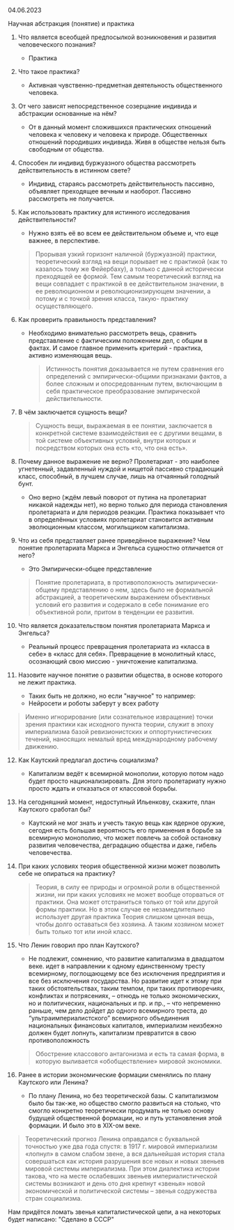 04.06.2023

Научная абстракция (понятие) и практика

1. Что является всеобщей предпосылкой возникновения и развития человеческого познания?
	- Практика

2. Что такое практика?
	- Активная чувственно-предметная деятельность общественного человека.

3. От чего зависят непосредственное созерцание индивида и абстракции основанные на нём?
	- От в данный момент сложившихся практических отношений человека к человеку и человека к природе. Общественных отношений породивших индивида. Живя в обществе нельзя быть свободным от общества.

4. Способен ли  индивид буржуазного общества рассмотреть действительность в истинном свете?
	- Индивид, стараясь рассмотреть действительность пассивно, объявляет преходящее вечным и наоборот. Пассивно рассмотреть не получается.

5. Как использовать практику для истинного исследования действительности?
	- Нужно взять её во всем ее действительном объеме и, что еще важнее, в перспективе.
	> Прорывая узкий горизонт наличной (буржуазной) практики, теоретический взгляд на вещи порывает не с практикой (как то казалось тому же Фейербаху), а только с данной исторически преходящей ее формой. Тем самым теоретический взгляд на вещи совпадает с практикой в ее действительном значении, в ее революционном и революционизирующем значении, а потому и с точкой зрения класса, такую- практику осуществляющего.

6. Как проверить правильность представления?
	- Необходимо внимательно рассмотреть вещь, сравнить представление с фактическим положением дел, с общим в фактах. И самое главное применить критерий - практика, активно изменяющая вещь.
	  > Истинность понятия доказывается не путем сравнения его определений с эмпирически-общими признаками фактов, а более сложным и опосредованным путем, включающим в себя практическое преобразование эмпирической действительности.

7. В чём заключается сущность вещи?
	>Сущность вещи, выражаемая в ее понятии, заключается в конкретной системе взаимодействия ее с другими вещами, в той системе объективных условий, внутри которых и посредством которых она есть «то, что она есть».

8. Почему данное выражение не верно?
   Пролетариат - это наиболее угнетенный, задавленный нуждой и нищетой пассивно страдающий класс, способный, в лучшем случае, лишь на отчаянный голодный бунт.
	- Оно верно (ждём левый поворот от путина на пролетариат никакой надежды нет), но верно только для периода становления пролетариата и для периодов реакции. Практика показывает что в определённых условиях пролетариат становится активным эволюционным классом, могильщиком капитализма.

9. Что из себя представляет ранее приведённое выражение? Чем понятие пролетариата Маркса и Энгельса сущностно отличается от него?
	- Это Эмпирически-общее представление
	> Понятие пролетариата, в противоположность эмпирически-общему представлению о нем, здесь было не формальной абстракцией, а теоретическим выражением объективных условий его развития и содержало в себе понимание его объективной роли, притом в тенденции ее развития.

10. Что является доказательством понятия пролетариата Маркса и Энгельса?
	 - Реальный процесс превращения пролетариата из «класса в себе» в «класс для себя». Превращение в монолитный класс, осознающий свою миссию - уничтожение капитализма.

11. Назовите научное понятие о развитии общества, в основе которого не лежит практика.
	- Таких быть не должно, но если "научное" то например:
	- Нейросети и роботы заберут у всех работу

> Именно игнорирование (или сознательное извращение) точки зрения практики как исходного пункта теории, служит в эпоху империализма базой ревизионистских и оппортунистических течений, наносящих немалый вред международному рабочему движению.

12. Как Каутский предлагал достичь социализма?
	- Капитализм ведёт к всемирной монополии, которую потом надо будет просто национализировать. Для этого пролетариату нужно просто ждать и отказаться от классовой борьбы. 

13. На сегодняшний момент, недоступный Ильенкову, скажите, план Каутского сработал бы?
	- Каутский не мог знать и учесть такую вещь как ядерное оружие, сегодня есть большая вероятность его применения в борьбе за всемирную монополию, что может повлечь за собой остановку развития человечества, деградацию общества и даже, гибель человечества.

14. При каких условиях теория общественной жизни может позволить себе не опираться на практику?
	> Теория, в силу ее природы и огромной роли в общественной жизни, ни при каких условиях не может вообще оторваться от практики. Она может отстраниться только от той или другой формы практики. Но в этом случае ее незамедлительно использует другая практика Теория слишком ценная вещь, чтобы долго оставаться без хозяина. А таким хозяином может быть только тот или иной класс.

15. Что Ленин говорил про план Каутского?
	- Не подлежит, сомнению, что развитие капитализма в двадцатом веке. идет в направлении к одному единственному тресту всемирному, поглощающему все без исключения предприятия и все без исключения государства. Но развитие идет к этому при таких обстоятельствах, таким темпом, при таких противоречиях, конфликтах и потрясениях, – отнюдь не только экономических, но и политических, национальных и пр. и пр., – что непременно раньше, чем дело дойдет до одного всемирного треста, до “ультраимпериалистского” всемирного объединения национальных финансовых капиталов, империализм неизбежно должен будет лопнуть, капитализм превратится в свою противоположность
	> Обострение классового антагонизма и есть та самая форма, в которую выливается «обобществление» мировой экономики.

16. Ранее в истории экономические формации сменялись по плану Каутского или Ленина?
	- По плану Ленина, но без теоретической базы. С капитализмом было бы так-же, но общество смогло развиться на столько, что смогло конкретно теоретически продумать не только основу будущей общественной формации, но и путь установления этой формации. И было это в XIX-ом веке.

> Теоретический прогноз Ленина оправдался с буквальной точностью уже два года спустя: в 1917 г. мировой империализм «лопнул» в самом слабом звене, а вся дальнейшая история стала совершаться как история разрушения все новых и новых звеньев мировой системы империализма. 		При этом диалектика истории такова, что на месте ослабевших звеньев империалистической системы возникают и день ото дня крепнут «звенья» новой экономической и политической системы – звенья содружества стран социализма.

Нам придётся ломать звенья капиталистической цепи, а на некоторых будет написано: "Сделано в СССР"